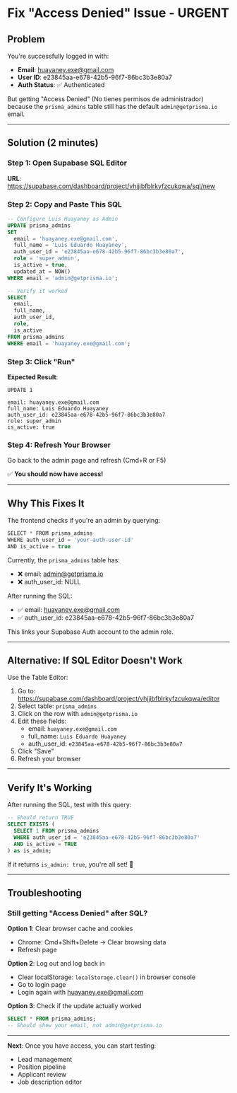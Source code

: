 # Fix "Access Denied" Issue - URGENT

## Problem
You're successfully logged in with:
- **Email**: huayaney.exe@gmail.com
- **User ID**: e23845aa-e678-42b5-96f7-86bc3b3e80a7
- **Auth Status**: ✅ Authenticated

But getting "Access Denied" (No tienes permisos de administrador) because the `prisma_admins` table still has the default `admin@getprisma.io` email.

---

## Solution (2 minutes)

### Step 1: Open Supabase SQL Editor
**URL**: https://supabase.com/dashboard/project/vhjjibfblrkyfzcukqwa/sql/new

### Step 2: Copy and Paste This SQL
```sql
-- Configure Luis Huayaney as Admin
UPDATE prisma_admins
SET
  email = 'huayaney.exe@gmail.com',
  full_name = 'Luis Eduardo Huayaney',
  auth_user_id = 'e23845aa-e678-42b5-96f7-86bc3b3e80a7',
  role = 'super_admin',
  is_active = true,
  updated_at = NOW()
WHERE email = 'admin@getprisma.io';

-- Verify it worked
SELECT
  email,
  full_name,
  auth_user_id,
  role,
  is_active
FROM prisma_admins
WHERE email = 'huayaney.exe@gmail.com';
```

### Step 3: Click "Run"

**Expected Result**:
```
UPDATE 1

email: huayaney.exe@gmail.com
full_name: Luis Eduardo Huayaney
auth_user_id: e23845aa-e678-42b5-96f7-86bc3b3e80a7
role: super_admin
is_active: true
```

### Step 4: Refresh Your Browser
Go back to the admin page and refresh (Cmd+R or F5)

✅ **You should now have access!**

---

## Why This Fixes It

The frontend checks if you're an admin by querying:
```typescript
SELECT * FROM prisma_admins
WHERE auth_user_id = 'your-auth-user-id'
AND is_active = true
```

Currently, the `prisma_admins` table has:
- ❌ email: admin@getprisma.io
- ❌ auth_user_id: NULL

After running the SQL:
- ✅ email: huayaney.exe@gmail.com
- ✅ auth_user_id: e23845aa-e678-42b5-96f7-86bc3b3e80a7

This links your Supabase Auth account to the admin role.

---

## Alternative: If SQL Editor Doesn't Work

Use the Table Editor:

1. Go to: https://supabase.com/dashboard/project/vhjjibfblrkyfzcukqwa/editor
2. Select table: `prisma_admins`
3. Click on the row with `admin@getprisma.io`
4. Edit these fields:
   - email: `huayaney.exe@gmail.com`
   - full_name: `Luis Eduardo Huayaney`
   - auth_user_id: `e23845aa-e678-42b5-96f7-86bc3b3e80a7`
5. Click "Save"
6. Refresh your browser

---

## Verify It's Working

After running the SQL, test with this query:
```sql
-- Should return TRUE
SELECT EXISTS (
  SELECT 1 FROM prisma_admins
  WHERE auth_user_id = 'e23845aa-e678-42b5-96f7-86bc3b3e80a7'
  AND is_active = TRUE
) as is_admin;
```

If it returns `is_admin: true`, you're all set! 🎉

---

## Troubleshooting

### Still getting "Access Denied" after SQL?

**Option 1**: Clear browser cache and cookies
- Chrome: Cmd+Shift+Delete → Clear browsing data
- Refresh page

**Option 2**: Log out and log back in
- Clear localStorage: `localStorage.clear()` in browser console
- Go to login page
- Login again with huayaney.exe@gmail.com

**Option 3**: Check if the update actually worked
```sql
SELECT * FROM prisma_admins;
-- Should show your email, not admin@getprisma.io
```

---

**Next**: Once you have access, you can start testing:
- Lead management
- Position pipeline
- Applicant review
- Job description editor
